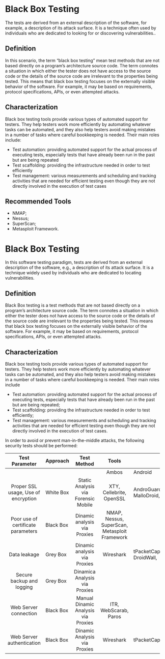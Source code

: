 
# Black Box Testing

The tests are derived from an external description of the software, for example, a description of its attack surface. It is a technique often used by individuals who are dedicated to looking for or discovering vulnerabilities..

## Definition

In this scenario, the term “black box testing” mean test methods that are not based directly on a program’s architecture source code. The term connotes a situation in which either the tester does not have access to the source code or the details of the source code are irrelevant to the properties being tested. This means that black box testing focuses on the externally visible behavior of the software. For example, it may be based on requirements, protocol specifications, APIs, or even attempted attacks.
  
## Characterization

Black box testing tools provide various types of automated support for testers. They help testers work more efficiently by automating whatever tasks can be automated, and they also help testers avoid making mistakes in a number of tasks where careful bookkeeping is needed. Their main roles include:

 * Test automation: providing automated support for the actual process of executing tests, especially tests that have already been run in the past but are being repeated
 * Test scaffolding: providing the infrastructure needed in order to test efficiently
 * Test management: various measurements and scheduling and tracking activities that are needed for efficient testing even though they are not directly involved in the execution of test cases

 
## Recommended Tools

 * NMAP;
 * Nessus;
 * SuperScan; 
 * Metasploit Framework.


# Black Box Testing
In this software testing paradigm, tests are derived from an external description of the software, e.g., a description of its attack surface. It is a technique widely used by individuals who are dedicated to locating vulnerabilities.

## Definition

Black Box testing  is a test methods that are not based directly on a program’s architecture source code. The term connotes a situation in which either the tester does not have access to the source code or the details of the source code are irrelevant to the properties being tested. This means that black box testing focuses on the externally visible behavior of the software. For example, it may be based on requirements, protocol specifications, APIs, or even attempted attacks.
  
## Characterization

Black box testing tools provide various types of automated support for testers. They help testers work more efficiently by automating whatever tasks can be automated, and they also help testers avoid making mistakes in a number of tasks where careful bookkeeping is needed. Their main roles include

 * Test automation: providing automated support for the actual process of executing tests, especially tests that have already been run in the past but are being repeated;
 * Test scaffolding: providing the infrastructure needed in order to test efficiently;
 * Test management: various measurements and scheduling and tracking activities that are needed for efficient testing even though they are not directly involved in the execution of test cases.

In order to avoid or prevent man-in-the-middle attacks, the following security tests should be performed:

|            Test Parameter           | Approach  |             Test Method             |                     Tools                     |                                 |     |
|:-----------------------------------:|-----------|:-----------------------------------:|:---------------------------------------------:|---------------------------------|-----|
|                                     |           |                                     | Ambos                                         | Android                         | iOS |
| Proper SSL usage, Use of encryption | White Box | Static Analysis via Forensic Mobile |            XTY, Cellebrite, OpenSSL           | AndroGuard, MalloDroid, apktool |     |
| Poor use of certificate parameters   | Black Box |     Dinamic analysis via Proxies    | NMAP, Nessus, SuperScan, Metasploit Framework |                                 |     |
| Data leakage                        | Grey Box  |     Dinamic analysis via Proxies    |                   Wireshark                   | tPacketCapturepro, DroidWall,   |     |
| Secure backup and logging           | Grey Box  | Dinamica Analysis via Proxies       |                                               |                                 | adb |
| Web Server connection               | Black Box | Manual Dinamic Analysis via Proxies | ITR, WebScarab, Paros                         |                                 |     |
| Web Server authentication           | Black Box | Dinamic Analysis via Proxies        | Wireshark                                     | tPacketCapturepro               |     |
